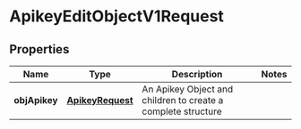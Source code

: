 

# ApikeyEditObjectV1Request

## Properties

Name | Type | Description | Notes
------------ | ------------- | ------------- | -------------
**objApikey** | [**ApikeyRequest**](ApikeyRequest.md) | An Apikey Object and children to create a complete structure | 




